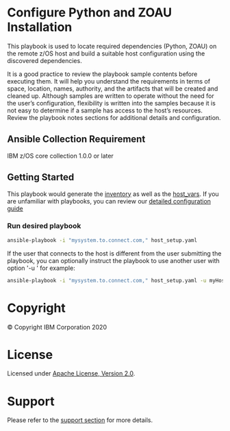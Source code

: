 # Configure Python and ZOAU Installation

This playbook is used to locate required dependencies (Python, ZOAU) on the
remote z/OS host and build a suitable host configuration using the discovered
dependencies.

It is a good practice to review the playbook sample contents before executing
them. It will help you understand the requirements in terms of space, location,
names, authority, and the artifacts that will be created and cleaned up.
Although samples are written to operate without the need for the user’s
configuration, flexibility is written into the samples because it is not easy
to determine if a sample has access to the host’s resources. Review the
playbook notes sections for additional details and configuration.

## Ansible Collection Requirement

   IBM z/OS core collection 1.0.0 or later

## Getting Started

This playbook would generate the [inventory](https://github.com/IBM/z_ansible_collections_samples/blob/master/docs/share/configuration_guide.md#inventory)
as well as the [host_vars](https://github.com/IBM/z_ansible_collections_samples/blob/master/docs/share/configuration_guide.md#variables).
If you are unfamiliar with playbooks, you can review
our [detailed configuration guide](../../docs/share/configuration_guide.md)

### Run desired playbook

```bash
ansible-playbook -i "mysystem.to.connect.com," host_setup.yaml
```

If the user that connects to the host is different from the user submitting
the playbook, you can optionally instruct the playbook to use another user
with option '-u <username>' for example:

```bash
ansible-playbook -i "mysystem.to.connect.com," host_setup.yaml -u myHostUser
```

# Copyright

© Copyright IBM Corporation 2020

# License

Licensed under [Apache License,
Version 2.0](https://opensource.org/licenses/Apache-2.0).

# Support

Please refer to the [support section](../../README.md#support) for more
details.
